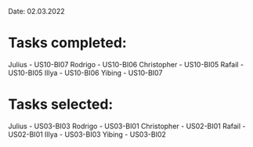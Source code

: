 Date: 02.03.2022

# Tasks completed:
Julius - US10-BI07
Rodrigo - US10-BI06
Christopher - US10-BI05
Rafail - US10-BI05
Illya - US10-BI06
Yibing - US10-BI07

# Tasks selected:
Julius - US03-BI03
Rodrigo - US03-BI01
Christopher - US02-BI01
Rafail - US02-BI01
Illya - US03-BI03
Yibing - US03-BI02
